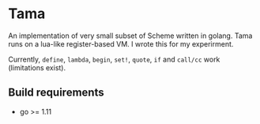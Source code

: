 Tama
====

An implementation of very small subset of Scheme written in golang.
Tama runs on a lua-like register-based VM.
I wrote this for my experirment.

Currently, `define`, `lambda`, `begin`, `set!`, `quote`, `if` and `call/cc` work (limitations exist).


## Build requirements

- go >= 1.11
